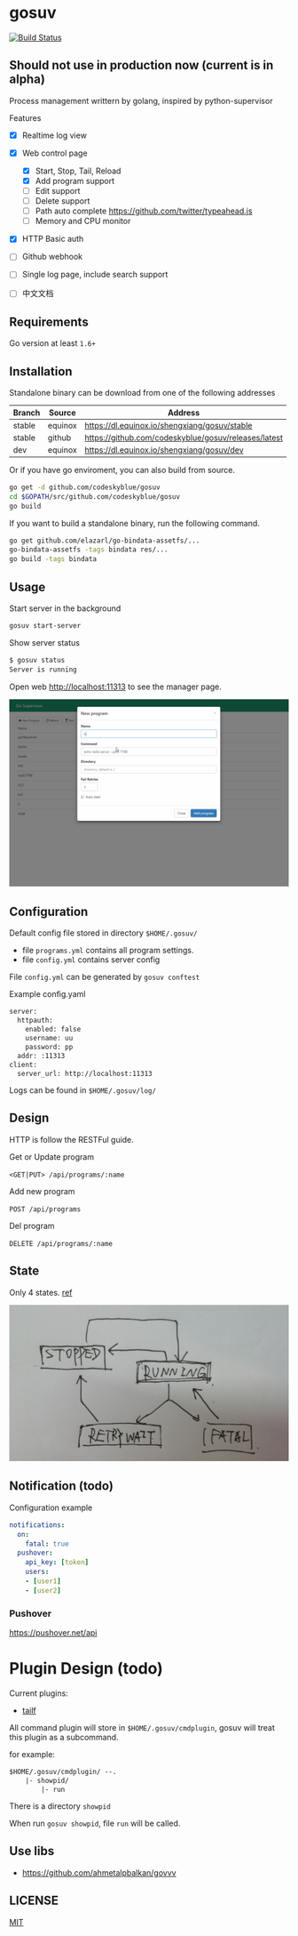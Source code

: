 # gosuv
[![Build Status](https://travis-ci.org/codeskyblue/gosuv.svg)](https://travis-ci.org/codeskyblue/gosuv)

## Should not use in production now (current is in alpha)
Process management writtern by golang, inspired by python-supervisor

Features

* [x] Realtime log view
* [x] Web control page
	
	* [x] Start, Stop, Tail, Reload
	* [x] Add program support
	* [ ] Edit support
	* [ ] Delete support
	* [ ] Path auto complete <https://github.com/twitter/typeahead.js>
	* [ ] Memory and CPU monitor

* [x] HTTP Basic auth
* [ ] Github webhook
* [ ] Single log page, include search support
* [ ] 中文文档

## Requirements
Go version at least `1.6+`

## Installation
Standalone binary can be download from one of the following addresses

| Branch | Source | Address |
|--------|--------|---------|
| stable | equinox| <https://dl.equinox.io/shengxiang/gosuv/stable> |
| stable | github | <https://github.com/codeskyblue/gosuv/releases/latest>|
| dev    | equinox| <https://dl.equinox.io/shengxiang/gosuv/dev> |

Or if you have go enviroment, you can also build from source.

```sh
go get -d github.com/codeskyblue/gosuv
cd $GOPATH/src/github.com/codeskyblue/gosuv
go build
```

If you want to build a standalone binary, run the following command.

```sh
go get github.com/elazarl/go-bindata-assetfs/...
go-bindata-assetfs -tags bindata res/...
go build -tags bindata
```

## Usage
Start server in the background

```sh
gosuv start-server
```

Show server status

```sh
$ gosuv status
Server is running
```

Open web <http://localhost:11313> to see the manager page.

![gosuv web](docs/gosuv.gif)

## Configuration
Default config file stored in directory `$HOME/.gosuv/`

- file `programs.yml` contains all program settings.
- file `config.yml` contains server config

File `config.yml` can be generated by `gosuv conftest`

Example config.yaml

```
server:
  httpauth:
    enabled: false
    username: uu
    password: pp
  addr: :11313
client:
  server_url: http://localhost:11313
```

Logs can be found in `$HOME/.gosuv/log/`

## Design
HTTP is follow the RESTFul guide.

Get or Update program

`<GET|PUT> /api/programs/:name`

Add new program

`POST /api/programs`

Del program

`DELETE /api/programs/:name`

## State
Only 4 states. [ref](http://supervisord.org/subprocess.html#process-states)

![states](docs/states.png)

## Notification (todo)
Configuration example

```yaml
notifications:
  on:
    fatal: true
  pushover:
    api_key: [token]
    users:
    - [user1]
    - [user2]
```
### Pushover
<https://pushover.net/api>

# Plugin Design (todo)
Current plugins:

- [tailf](https://github.com/codeskyblue/gosuv-tailf)

All command plugin will store in `$HOME/.gosuv/cmdplugin`, gosuv will treat this plugin as a subcommand.

for example:

	$HOME/.gosuv/cmdplugin/ --.
		|- showpid/
			|- run

There is a directory `showpid`

When run `gosuv showpid`, file `run` will be called.


## Use libs
* <https://github.com/ahmetalpbalkan/govvv>

## LICENSE
[MIT](LICENSE)
